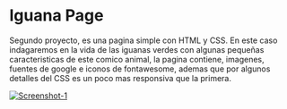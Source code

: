 # Iguana Page
Segundo proyecto, es una pagina simple con HTML y CSS. En este caso indagaremos en la vida de las iguanas verdes con algunas pequeñas caracteristicas de este comico animal, la pagina contiene, imagenes, fuentes de google e iconos de fontawesome, ademas que por algunos detalles del CSS es un poco mas responsiva que la primera.

<a href="https://danielecn.github.io/Iguana-Page/"><img src="https://i.ibb.co/k01Z71X/Screenshot-1.png" alt="Screenshot-1" border="0" /></a>
